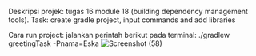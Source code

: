 Deskripsi projek: tugas 16 module 18 (building dependency management tools). 
Task: create gradle project, input commands and add libraries

Cara run project: 
jalankan perintah berikut pada terminal: ./gradlew greetingTask -Pnama=Eska
![Screenshot (58)](https://github.com/Eska-byte/tugas-gradle/assets/173482862/79fe590f-f275-4fd7-92b2-008296338732)


